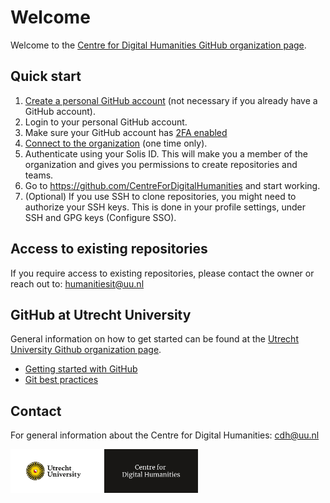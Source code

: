 # Welcome

Welcome to the [Centre for Digital Humanities GitHub organization page](https://github.com/CentreForDigitalHumanities/).

## Quick start
1. [Create a personal GitHub account](https://github.com/join) (not necessary if you already have a GitHub account).
2. Login to your personal GitHub account.
3. Make sure your GitHub account has [2FA enabled](https://docs.github.com/en/authentication/securing-your-account-with-two-factor-authentication-2fa)
4. [Connect to the organization](https://github.com/orgs/CentreForDigitalHumanities/sso) (one time only).
5. Authenticate using your Solis ID. This will make you a member of the organization and gives you permissions to create repositories and teams.
6. Go to https://github.com/CentreForDigitalHumanities and start working.
7. (Optional) If you use SSH to clone repositories, you might need to authorize your SSH keys. This is done in your profile settings, under SSH and GPG keys (Configure SSO). 

## Access to existing repositories
If you require access to existing repositories, please contact the owner or reach out to: [humanitiesit@uu.nl](mailto:humanitiesit@uu.nl)

## GitHub at Utrecht University
General information on how to get started can be found at the [Utrecht University Github organization page](https://github.com/UtrechtUniversity).
- [Getting started with GitHub](https://github.com/UtrechtUniversity/getting-started)
- [Git best practices](https://github.com/UtrechtUniversity/best-practices)

## Contact
For general information about the Centre for Digital Humanities: [cdh@uu.nl](mailto:cdh@uu.nl)

<img src="https://github.com/CentreForDigitalHumanities/Education/blob/main/img/UU-CDH_logo_EN_def_UU_CDH_logo_EN_yellowwhite.jpg" width="300">
